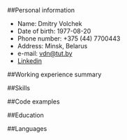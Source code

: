 ##Personal information

* Name: Dmitry Volchek
* Date of birth: 1977-08-20
* Phone number: +375 (44) 7700443 
* Address: Minsk, Belarus
* e-mail: vdn@tut.by
* [Linkedin](https://www.linkedin.com/in/дмитрий-волчек-317bb551)

##Working experience summary

##Skills

##Code examples

##Education

##Languages

